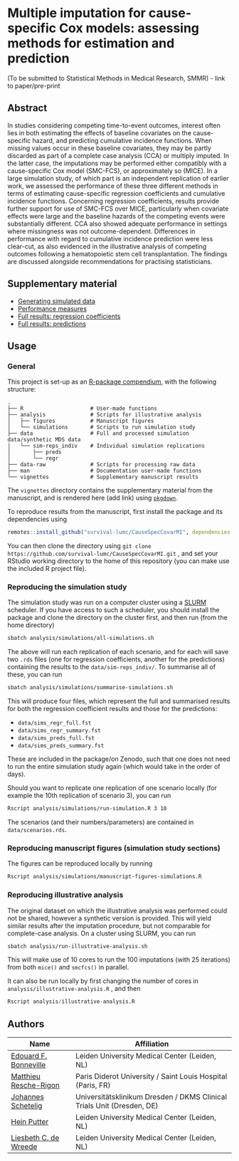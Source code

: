 # Multiple imputation for cause-specific Cox models: assessing methods for estimation and prediction

(To be submitted to Statistical Methods in Medical Research, SMMR) - link to paper/pre-print

## Abstract

In studies considering competing time-to-event outcomes, interest often lies in both estimating the effects of baseline covariates on the cause-specific hazard, and predicting cumulative incidence functions. When missing values occur in these baseline covariates, they may be partly discarded as part of a complete case analysis (CCA) or multiply imputed. In the latter case, the imputations may be performed either compatibly with a cause-specific Cox model (SMC-FCS), or approximately so (MICE). In a large simulation study, of which part is an independent replication of earlier work, we assessed the performance of these three different methods in terms of estimating cause-specific regression coefficients and cumulative incidence functions. Concerning regression coefficients, results provide further support for use of SMC-FCS over MICE, particularly when covariate effects were large and the baseline hazards of the competing events were substantially different. CCA also showed adequate performance in settings where missingness was not outcome-dependent. Differences in performance with regard to cumulative incidence prediction were less clear-cut, as also evidenced in the illustrative analysis of competing outcomes following a hematopoietic stem cell transplantation. The findings are discussed alongside recommendations for practising statisticians.

## Supplementary material

- [Generating simulated data](articles/data-generation.html)
- [Performance measures](articles/performance-measures.html)
- [Full results: regression coefficients](articles/regr-results-full.html)
- [Full results: predictions](articles/preds-results-full.html)

## Usage 

### General

This project is set-up as an [R-package compendium](https://github.com/ropensci/rrrpkg), with the following structure:

```
.
├── R                     # User-made functions
├── analysis              # Scripts for illustrative analysis
│   ├── figures           # Manuscript figures
│   └── simulations       # Scripts to run simulation study
├── data                  # Full and processed simulation data/synthetic MDS data
│   └── sim-reps_indiv    # Individual simulation replications
│       ├── preds
│       └── regr
├── data-raw              # Scripts for processing raw data
├── man                   # Documentation user-made functions
└── vignettes             # Supplementary manuscript results
```

The `vignettes` directory contains the supplementary material from the manuscript, and is rendered here (add link) using [`pkgdown`](https://pkgdown.r-lib.org/).

To reproduce results from the manuscript, first install the package and its dependencies using

```R
remotes::install_github("survival-lumc/CauseSpecCovarMI", dependencies = TRUE)
```

You can then clone the directory using `git clone https://github.com/survival-lumc/CauseSpecCovarMI.git` , and set your RStudio working directory to the home of this repository (you can make use the included R project file).

### Reproducing the simulation study

The simulation study was run on a computer cluster using a [SLURM](https://slurm.schedmd.com/documentation.html) scheduler. If you have access to such a scheduler, you should install the package and clone the directory on the cluster first, and then run (from the home directory)

```bash
sbatch analysis/simulations/all-simulations.sh 
```

The above will run each replication of each scenario, and for each will save two `.rds` files (one for regression coefficients, another for the predictions) containing the results to the `data/sim-reps_indiv/`.  To summarise all of these, you can run

```bash
sbatch analysis/simulations/summarise-simulations.sh
```

This will produce four files, which represent the full and summarised results for both the regression coefficient results and those for the predictions:

- `data/sims_regr_full.fst` 
- `data/sims_regr_summary.fst` 
- `data/sims_preds_full.fst` 
- `data/sims_preds_summary.fst` 

These are included in the package/on Zenodo, such that one does not need to run the entire simulation study again (which would take in the order of days).

Should you want to replicate one replication of one scenario locally (for example the 10th replication of scenario 3), you can run

```bash
Rscript analysis/simulations/run-simulation.R 3 10
```

The scenarios (and their numbers/parameters) are contained in `data/scenarios.rds`.

### Reproducing manuscript figures (simulation study sections)

The figures can be reproduced locally by running

```sh
Rscript analysis/simulations/manuscript-figures-simulations.R
```

### Reproducing illustrative analysis

The original dataset on which the illustrative analysis was performed could not be shared, however a synthetic version is provided. This will yield similar results after the imputation procedure, but not comparable for complete-case analysis. On a cluster using SLURM, you can run

```bash
sbatch analysis/run-illustrative-analysis.sh
```

This will make use of 10 cores to run the 100 imputations (with 25 iterations) from both `mice()` and `smcfcs()` in parallel.

It can also be run locally by first changing the number of cores in `analysis/illustrative-analysis.R` , and then

```R
Rscript analysis/illustrative-analysis.R
```



## Authors

| Name                                                         | Affiliation                                                  |
| ------------------------------------------------------------ | ------------------------------------------------------------ |
| [Edouard F. Bonneville](https://www.lumc.nl/org/bds/medewerkers/1968807?setlanguage=English&setcountry=en) | Leiden University Medical Center (Leiden, NL)                |
| [Matthieu Resche-Rigon](https://www.researchgate.net/scientific-contributions/Matthieu-Resche-Rigon-56101026) | Paris Diderot University / Saint Louis Hospital (Paris, FR)  |
| [Johannes Schetelig](https://www.researchgate.net/scientific-contributions/Johannes-Schetelig-38769437) | Universitätsklinikum Dresden / DKMS Clinical Trials Unit (Dresden, DE) |
| [Hein Putter](https://www.lumc.nl/org/bds/medewerkers/hputter?setlanguage=English&setcountry=en) | Leiden University Medical Center (Leiden, NL)                |
| [Liesbeth C. de Wreede](https://www.lumc.nl/org/bds/medewerkers/lcdewreede?setlanguage=English&setcountry=en) | Leiden University Medical Center (Leiden, NL)                |

